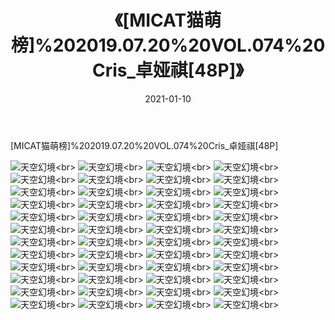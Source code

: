 ﻿---
layout: post
title: 《[MICAT猫萌榜]%202019.07.20%20VOL.074%20Cris_卓娅祺[48P]》
date: 2021-01-10
img: http://photo.orgx.cf/性感/2021/[MICAT猫萌榜]%202019.07.20%20VOL.074%20Cris_卓娅祺[48P]/000.jpg
tags: [美女,性感,泳衣]
---

[MICAT猫萌榜]%202019.07.20%20VOL.074%20Cris_卓娅祺[48P]



![天空幻境](http://photo.orgx.cf/性感/2021/[MICAT猫萌榜]%202019.07.20%20VOL.074%20Cris_卓娅祺[48P]/001.jpg''天空幻境'')<br>
![天空幻境](http://photo.orgx.cf/性感/2021/[MICAT猫萌榜]%202019.07.20%20VOL.074%20Cris_卓娅祺[48P]/002.jpg''天空幻境'')<br>
![天空幻境](http://photo.orgx.cf/性感/2021/[MICAT猫萌榜]%202019.07.20%20VOL.074%20Cris_卓娅祺[48P]/003.jpg''天空幻境'')<br>
![天空幻境](http://photo.orgx.cf/性感/2021/[MICAT猫萌榜]%202019.07.20%20VOL.074%20Cris_卓娅祺[48P]/004.jpg''天空幻境'')<br>
![天空幻境](http://photo.orgx.cf/性感/2021/[MICAT猫萌榜]%202019.07.20%20VOL.074%20Cris_卓娅祺[48P]/005.jpg''天空幻境'')<br>
![天空幻境](http://photo.orgx.cf/性感/2021/[MICAT猫萌榜]%202019.07.20%20VOL.074%20Cris_卓娅祺[48P]/006.jpg''天空幻境'')<br>
![天空幻境](http://photo.orgx.cf/性感/2021/[MICAT猫萌榜]%202019.07.20%20VOL.074%20Cris_卓娅祺[48P]/007.jpg''天空幻境'')<br>
![天空幻境](http://photo.orgx.cf/性感/2021/[MICAT猫萌榜]%202019.07.20%20VOL.074%20Cris_卓娅祺[48P]/008.jpg''天空幻境'')<br>
![天空幻境](http://photo.orgx.cf/性感/2021/[MICAT猫萌榜]%202019.07.20%20VOL.074%20Cris_卓娅祺[48P]/009.jpg''天空幻境'')<br>
![天空幻境](http://photo.orgx.cf/性感/2021/[MICAT猫萌榜]%202019.07.20%20VOL.074%20Cris_卓娅祺[48P]/010.jpg''天空幻境'')<br>
![天空幻境](http://photo.orgx.cf/性感/2021/[MICAT猫萌榜]%202019.07.20%20VOL.074%20Cris_卓娅祺[48P]/011.jpg''天空幻境'')<br>
![天空幻境](http://photo.orgx.cf/性感/2021/[MICAT猫萌榜]%202019.07.20%20VOL.074%20Cris_卓娅祺[48P]/012.jpg''天空幻境'')<br>
![天空幻境](http://photo.orgx.cf/性感/2021/[MICAT猫萌榜]%202019.07.20%20VOL.074%20Cris_卓娅祺[48P]/013.jpg''天空幻境'')<br>
![天空幻境](http://photo.orgx.cf/性感/2021/[MICAT猫萌榜]%202019.07.20%20VOL.074%20Cris_卓娅祺[48P]/014.jpg''天空幻境'')<br>
![天空幻境](http://photo.orgx.cf/性感/2021/[MICAT猫萌榜]%202019.07.20%20VOL.074%20Cris_卓娅祺[48P]/015.jpg''天空幻境'')<br>
![天空幻境](http://photo.orgx.cf/性感/2021/[MICAT猫萌榜]%202019.07.20%20VOL.074%20Cris_卓娅祺[48P]/016.jpg''天空幻境'')<br>
![天空幻境](http://photo.orgx.cf/性感/2021/[MICAT猫萌榜]%202019.07.20%20VOL.074%20Cris_卓娅祺[48P]/017.jpg''天空幻境'')<br>
![天空幻境](http://photo.orgx.cf/性感/2021/[MICAT猫萌榜]%202019.07.20%20VOL.074%20Cris_卓娅祺[48P]/018.jpg''天空幻境'')<br>
![天空幻境](http://photo.orgx.cf/性感/2021/[MICAT猫萌榜]%202019.07.20%20VOL.074%20Cris_卓娅祺[48P]/019.jpg''天空幻境'')<br>
![天空幻境](http://photo.orgx.cf/性感/2021/[MICAT猫萌榜]%202019.07.20%20VOL.074%20Cris_卓娅祺[48P]/020.jpg''天空幻境'')<br>
![天空幻境](http://photo.orgx.cf/性感/2021/[MICAT猫萌榜]%202019.07.20%20VOL.074%20Cris_卓娅祺[48P]/021.jpg''天空幻境'')<br>
![天空幻境](http://photo.orgx.cf/性感/2021/[MICAT猫萌榜]%202019.07.20%20VOL.074%20Cris_卓娅祺[48P]/022.jpg''天空幻境'')<br>
![天空幻境](http://photo.orgx.cf/性感/2021/[MICAT猫萌榜]%202019.07.20%20VOL.074%20Cris_卓娅祺[48P]/023.jpg''天空幻境'')<br>
![天空幻境](http://photo.orgx.cf/性感/2021/[MICAT猫萌榜]%202019.07.20%20VOL.074%20Cris_卓娅祺[48P]/024.jpg''天空幻境'')<br>
![天空幻境](http://photo.orgx.cf/性感/2021/[MICAT猫萌榜]%202019.07.20%20VOL.074%20Cris_卓娅祺[48P]/025.jpg''天空幻境'')<br>
![天空幻境](http://photo.orgx.cf/性感/2021/[MICAT猫萌榜]%202019.07.20%20VOL.074%20Cris_卓娅祺[48P]/026.jpg''天空幻境'')<br>
![天空幻境](http://photo.orgx.cf/性感/2021/[MICAT猫萌榜]%202019.07.20%20VOL.074%20Cris_卓娅祺[48P]/027.jpg''天空幻境'')<br>
![天空幻境](http://photo.orgx.cf/性感/2021/[MICAT猫萌榜]%202019.07.20%20VOL.074%20Cris_卓娅祺[48P]/028.jpg''天空幻境'')<br>
![天空幻境](http://photo.orgx.cf/性感/2021/[MICAT猫萌榜]%202019.07.20%20VOL.074%20Cris_卓娅祺[48P]/029.jpg''天空幻境'')<br>
![天空幻境](http://photo.orgx.cf/性感/2021/[MICAT猫萌榜]%202019.07.20%20VOL.074%20Cris_卓娅祺[48P]/030.jpg''天空幻境'')<br>
![天空幻境](http://photo.orgx.cf/性感/2021/[MICAT猫萌榜]%202019.07.20%20VOL.074%20Cris_卓娅祺[48P]/031.jpg''天空幻境'')<br>
![天空幻境](http://photo.orgx.cf/性感/2021/[MICAT猫萌榜]%202019.07.20%20VOL.074%20Cris_卓娅祺[48P]/032.jpg''天空幻境'')<br>
![天空幻境](http://photo.orgx.cf/性感/2021/[MICAT猫萌榜]%202019.07.20%20VOL.074%20Cris_卓娅祺[48P]/033.jpg''天空幻境'')<br>
![天空幻境](http://photo.orgx.cf/性感/2021/[MICAT猫萌榜]%202019.07.20%20VOL.074%20Cris_卓娅祺[48P]/034.jpg''天空幻境'')<br>
![天空幻境](http://photo.orgx.cf/性感/2021/[MICAT猫萌榜]%202019.07.20%20VOL.074%20Cris_卓娅祺[48P]/035.jpg''天空幻境'')<br>
![天空幻境](http://photo.orgx.cf/性感/2021/[MICAT猫萌榜]%202019.07.20%20VOL.074%20Cris_卓娅祺[48P]/036.jpg''天空幻境'')<br>
![天空幻境](http://photo.orgx.cf/性感/2021/[MICAT猫萌榜]%202019.07.20%20VOL.074%20Cris_卓娅祺[48P]/037.jpg''天空幻境'')<br>
![天空幻境](http://photo.orgx.cf/性感/2021/[MICAT猫萌榜]%202019.07.20%20VOL.074%20Cris_卓娅祺[48P]/038.jpg''天空幻境'')<br>
![天空幻境](http://photo.orgx.cf/性感/2021/[MICAT猫萌榜]%202019.07.20%20VOL.074%20Cris_卓娅祺[48P]/039.jpg''天空幻境'')<br>
![天空幻境](http://photo.orgx.cf/性感/2021/[MICAT猫萌榜]%202019.07.20%20VOL.074%20Cris_卓娅祺[48P]/040.jpg''天空幻境'')<br>
![天空幻境](http://photo.orgx.cf/性感/2021/[MICAT猫萌榜]%202019.07.20%20VOL.074%20Cris_卓娅祺[48P]/041.jpg''天空幻境'')<br>
![天空幻境](http://photo.orgx.cf/性感/2021/[MICAT猫萌榜]%202019.07.20%20VOL.074%20Cris_卓娅祺[48P]/042.jpg''天空幻境'')<br>
![天空幻境](http://photo.orgx.cf/性感/2021/[MICAT猫萌榜]%202019.07.20%20VOL.074%20Cris_卓娅祺[48P]/043.jpg''天空幻境'')<br>
![天空幻境](http://photo.orgx.cf/性感/2021/[MICAT猫萌榜]%202019.07.20%20VOL.074%20Cris_卓娅祺[48P]/044.jpg''天空幻境'')<br>
![天空幻境](http://photo.orgx.cf/性感/2021/[MICAT猫萌榜]%202019.07.20%20VOL.074%20Cris_卓娅祺[48P]/045.jpg''天空幻境'')<br>
![天空幻境](http://photo.orgx.cf/性感/2021/[MICAT猫萌榜]%202019.07.20%20VOL.074%20Cris_卓娅祺[48P]/046.jpg''天空幻境'')<br>
![天空幻境](http://photo.orgx.cf/性感/2021/[MICAT猫萌榜]%202019.07.20%20VOL.074%20Cris_卓娅祺[48P]/047.jpg''天空幻境'')<br>
![天空幻境](http://photo.orgx.cf/性感/2021/[MICAT猫萌榜]%202019.07.20%20VOL.074%20Cris_卓娅祺[48P]/048.jpg''天空幻境'')<br>
